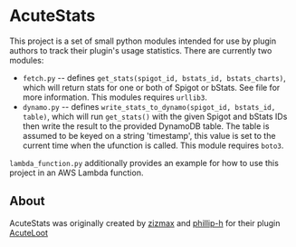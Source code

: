 # AcuteStats

This project is a set of small python modules intended for use by plugin authors
to track their plugin's usage statistics. There are currently two modules:

* `fetch.py` -- defines `get_stats(spigot_id, bstats_id, bstats_charts)`, which will return stats
for one or both of Spigot or bStats. See file for more information. This modules requires `urllib3`.
* `dynamo.py` -- defines `write_stats_to_dynamo(spigot_id, bstats_id, table)`, which will run `get_stats()`
with the given Spigot and bStats IDs then write the result to the provided DynamoDB table.
The table is assumed to be keyed on a string 'timestamp', this value is set to the current time when the ufunction is called.
This module requires `boto3`.

`lambda_function.py` additionally provides an example for how to use this project in an AWS Lambda function.

## About

AcuteStats was originally created by [zizmax](https://github.com/zizmax) and 
[phillip-h](https://github.com/phillip-h) for their plugin [AcuteLoot](https://github.com/zizmax/AcuteLoot)
